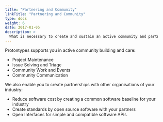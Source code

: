 ```yaml
---
title: "Partnering and Community"
linkTitle: "Partnering and Community"
type: docs
weight: 6
date: 2017-01-05
description: >
  What is necessary to create and sustain an active community and partnering around my product development?
---
```

Protontypes supports you in active community building and care:

* Project Maintenance
* Issue Solving and Triage
* Community Work and Events
* Community Communication

We also enable you to create partnerships with other organisations of your industry:

* Reduce software cost by creating a common software baseline for your industry
* Create standards by open source software with your partners
* Open Interfaces for simple and compatible software APIs

